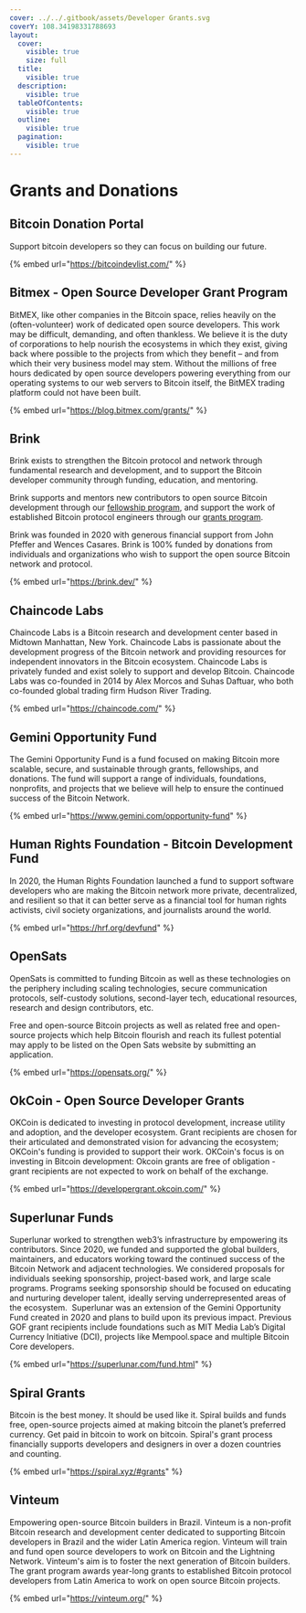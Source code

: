 ```yaml
---
cover: ../../.gitbook/assets/Developer Grants.svg
coverY: 108.34198331788693
layout:
  cover:
    visible: true
    size: full
  title:
    visible: true
  description:
    visible: true
  tableOfContents:
    visible: true
  outline:
    visible: true
  pagination:
    visible: true
---
```


# Grants and Donations

## Bitcoin Donation Portal&#x20;

Support bitcoin developers so they can focus on building our future.

{% embed url="https://bitcoindevlist.com/" %}

## Bitmex - Open Source Developer Grant Program

BitMEX, like other companies in the Bitcoin space, relies heavily on the (often-volunteer) work of dedicated open source developers. This work may be difficult, demanding, and often thankless. We believe it is the duty of corporations to help nourish the ecosystems in which they exist, giving back where possible to the projects from which they benefit – and from which their very business model may stem. Without the millions of free hours dedicated by open source developers powering everything from our operating systems to our web servers to Bitcoin itself, the BitMEX trading platform could not have been built.

{% embed url="https://blog.bitmex.com/grants/" %}

## Brink

Brink exists to strengthen the Bitcoin protocol and network through fundamental research and development, and to support the Bitcoin developer community through funding, education, and mentoring.

Brink supports and mentors new contributors to open source Bitcoin development through our [fellowship program](https://brink.dev/programs#fellowships), and support the work of established Bitcoin protocol engineers through our [grants program](https://brink.dev/programs#grants).

Brink was founded in 2020 with generous financial support from John Pfeffer and Wences Casares. Brink is 100% funded by donations from individuals and organizations who wish to support the open source Bitcoin network and protocol.

{% embed url="https://brink.dev/" %}

## Chaincode Labs

Chaincode Labs is a Bitcoin research and development center based in Midtown Manhattan, New York. Chaincode Labs is passionate about the development progress of the Bitcoin network and providing resources for independent innovators in the Bitcoin ecosystem. Chaincode Labs is privately funded and exist solely to support and develop Bitcoin. Chaincode Labs was co-founded in 2014 by Alex Morcos and Suhas Daftuar, who both co-founded global trading firm Hudson River Trading.

{% embed url="https://chaincode.com/" %}

## Gemini Opportunity Fund

The Gemini Opportunity Fund is a fund focused on making Bitcoin more scalable, secure, and sustainable through grants, fellowships, and donations. The fund will support a range of individuals, foundations, nonprofits, and projects that we believe will help to ensure the continued success of the Bitcoin Network.

{% embed url="https://www.gemini.com/opportunity-fund" %}

## Human Rights Foundation - Bitcoin Development Fund

In 2020, the Human Rights Foundation launched a fund to support software developers who are making the Bitcoin network more private, decentralized, and resilient so that it can better serve as a financial tool for human rights activists, civil society organizations, and journalists around the world.

{% embed url="https://hrf.org/devfund" %}

## OpenSats

OpenSats is committed to funding Bitcoin as well as these technologies on the periphery including scaling technologies, secure communication protocols, self-custody solutions, second-layer tech, educational resources, research and design contributors, etc.

Free and open-source Bitcoin projects as well as related free and open-source projects which help Bitcoin flourish and reach its fullest potential may apply to be listed on the Open Sats website by submitting an application.

{% embed url="https://opensats.org/" %}

## OkCoin - Open Source Developer Grants

OKCoin is dedicated to investing in protocol development, increase utility and adoption, and the developer ecosystem. Grant recipients are chosen for their articulated and demonstrated vision for advancing the ecosystem; OKCoin's funding is provided to support their work. OKCoin's focus is on investing in Bitcoin development: Okcoin grants are free of obligation - grant recipients are not expected to work on behalf of the exchange.

{% embed url="https://developergrant.okcoin.com/" %}

## Superlunar Funds

Superlunar worked to strengthen web3’s infrastructure by empowering its contributors. Since 2020, we funded and supported the global builders, maintainers, and educators working toward the continued success of the Bitcoin Network and adjacent technologies. We considered proposals for individuals seeking sponsorship, project-based work, and large scale programs. Programs seeking sponsorship should be focused on educating and nurturing developer talent, ideally serving underrepresented areas of the ecosystem. ‍ Superlunar was an extension of the Gemini Opportunity Fund created in 2020 and plans to build upon its previous impact. Previous GOF grant recipients include foundations such as MIT Media Lab’s Digital Currency Initiative (DCI), projects like Mempool.space and multiple Bitcoin Core developers.

{% embed url="https://superlunar.com/fund.html" %}

## Spiral Grants

Bitcoin is the best money. It should be used like it. Spiral builds and funds free, open-source projects aimed at making bitcoin the planet’s preferred currency. Get paid in bitcoin to work on bitcoin. Spiral's grant process financially supports developers and designers in over a dozen countries and counting.

{% embed url="https://spiral.xyz/#grants" %}

## Vinteum

Empowering open-source Bitcoin builders in Brazil. Vinteum is a non-profit Bitcoin research and development center dedicated to supporting Bitcoin developers in Brazil and the wider Latin America region. Vinteum will train and fund open source developers to work on Bitcoin and the Lightning Network. Vinteum's aim is to foster the next generation of Bitcoin builders. The grant program awards year-long grants to established Bitcoin protocol developers from Latin America to work on open source Bitcoin projects.

{% embed url="https://vinteum.org/" %}

##













